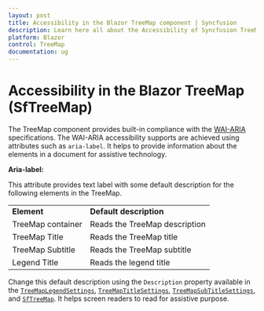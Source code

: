 ```yaml
---
layout: post
title: Accessibility in the Blazor TreeMap component | Syncfusion
description: Learn here all about the Accessibility of Syncfusion TreeMap (SfTreeMap) component and more.
platform: Blazor
control: TreeMap
documentation: ug
---
```


# Accessibility in the Blazor TreeMap (SfTreeMap)

The TreeMap component provides built-in compliance with the [WAI-ARIA](http://www.w3.org/WAI/PF/aria-practices/) specifications. The WAI-ARIA accessibility supports are achieved using attributes such as `aria-label`. It helps to provide information about the elements in a document for assistive technology.

**Aria-label:**

This attribute provides text label with some default description for the following elements in the TreeMap.

<!-- markdownlint-disable MD033 -->
<table>
<tr>
<td><b>Element</b></td>
<td><b>Default description</b></td>
</tr>
<tr>
<td>TreeMap container</td>
<td>Reads the TreeMap description</td>
</tr>
<tr>
<td>TreeMap Title</td>
<td>Reads the TreeMap title</td>
</tr>
<tr>
<td>TreeMap Subtitle</td>
<td>Reads the TreeMap subtitle</td>
</tr>
<tr>
<td>Legend Title</td>
<td>Reads the legend title</td>
</tr>
</table>

Change this default description using the `Description` property available in the [`TreeMapLegendSettings`](https://help.syncfusion.com/cr/aspnetcore-blazor/Syncfusion.Blazor.TreeMap.TreeMapLegendSettings.html), [`TreeMapTitleSettings`](https://help.syncfusion.com/cr/blazor/Syncfusion.Blazor.TreeMap.TreeMapTitleSettings.html), [`TreeMapSubTitleSettings`](https://help.syncfusion.com/cr/blazor/Syncfusion.Blazor.TreeMap.TreeMapSubtitleSettings.html), and [`SfTreeMap`](https://help.syncfusion.com/cr/blazor). It helps screen readers to read for assistive purpose.

